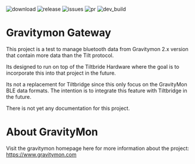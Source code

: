 
![download](https://img.shields.io/github/downloads/mp-se/gravitymon-gateway/total) 
![release](https://img.shields.io/github/release/mp-se/gravitymon-gateway?label=latest%20release)
![issues](https://img.shields.io/github/issues/mp-se/gravitymon-gateway)
![pr](https://img.shields.io/github/issues-pr/mp-se/gravitymon-gateway)
![dev_build](https://img.shields.io/github/actions/workflow/status/mp-se/gravitymon-blegatewaygw/pio-build.yaml?branch=dev)

# Gravitymon Gateway

This project is a test to manage bluetooth data from Gravitymon 2.x version that contain more data than the Tilt protocol.

Its designed to run on top of the Tiltbride Hardware where the goal is to incorporate this into that project in the future.

Its not a replacement for Tiltbridge since this only focus on the GravityMon BLE data formats. The intention is to integrate this feature with Tiltbridge in the future. 

There is not yet any documentation for this project.

# About GravityMon

Visit the gravitymon homepage here for more information about the project: https://www.gravitymon.com
 